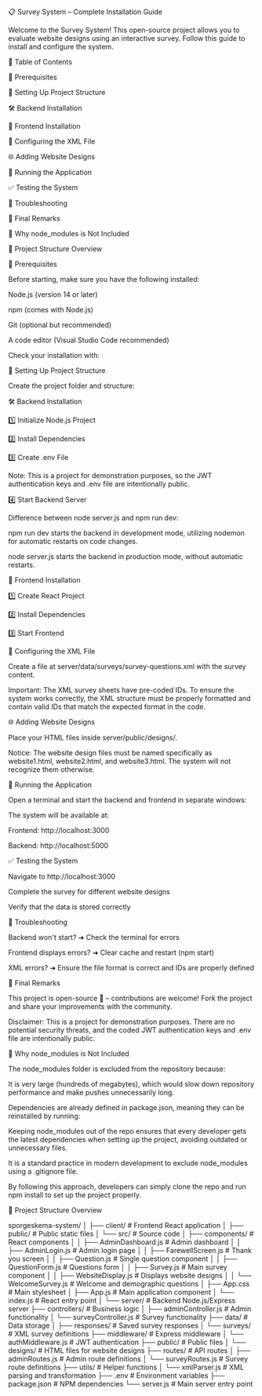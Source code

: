 📋 Survey System – Complete Installation Guide

Welcome to the Survey System! This open-source project allows you to evaluate website designs using an interactive survey. Follow this guide to install and configure the system.

📌 Table of Contents

🔧 Prerequisites

📂 Setting Up Project Structure

🛠 Backend Installation

🎨 Frontend Installation

📝 Configuring the XML File

🌐 Adding Website Designs

🚀 Running the Application

✅ Testing the System

🐛 Troubleshooting

📢 Final Remarks

🛑 Why node_modules is Not Included

📁 Project Structure Overview

🔧 Prerequisites

Before starting, make sure you have the following installed:

Node.js (version 14 or later)

npm (comes with Node.js)

Git (optional but recommended)

A code editor (Visual Studio Code recommended)

Check your installation with:

📂 Setting Up Project Structure

Create the project folder and structure:

🛠 Backend Installation

1️⃣ Initialize Node.js Project

2️⃣ Install Dependencies

3️⃣ Create .env File

Note: This is a project for demonstration purposes, so the JWT authentication keys and .env file are intentionally public.

4️⃣ Start Backend Server

Difference between node server.js and npm run dev:

npm run dev starts the backend in development mode, utilizing nodemon for automatic restarts on code changes.

node server.js starts the backend in production mode, without automatic restarts.

🎨 Frontend Installation

1️⃣ Create React Project

2️⃣ Install Dependencies

3️⃣ Start Frontend

📝 Configuring the XML File

Create a file at server/data/surveys/survey-questions.xml with the survey content.

Important: The XML survey sheets have pre-coded IDs. To ensure the system works correctly, the XML structure must be properly formatted and contain valid IDs that match the expected format in the code.

🌐 Adding Website Designs

Place your HTML files inside server/public/designs/.

Notice: The website design files must be named specifically as website1.html, website2.html, and website3.html. The system will not recognize them otherwise.

🚀 Running the Application

Open a terminal and start the backend and frontend in separate windows:

The system will be available at:

Frontend: http://localhost:3000

Backend: http://localhost:5000

✅ Testing the System

Navigate to http://localhost:3000

Complete the survey for different website designs

Verify that the data is stored correctly

🐛 Troubleshooting

Backend won't start? ➜ Check the terminal for errors

Frontend displays errors? ➜ Clear cache and restart (npm start)

XML errors? ➜ Ensure the file format is correct and IDs are properly defined

📢 Final Remarks

This project is open-source 🎉 – contributions are welcome! Fork the project and share your improvements with the community.

Disclaimer: This is a project for demonstration purposes. There are no potential security threats, and the coded JWT authentication keys and .env file are intentionally public.

🛑 Why node_modules is Not Included

The node_modules folder is excluded from the repository because:

It is very large (hundreds of megabytes), which would slow down repository performance and make pushes unnecessarily long.

Dependencies are already defined in package.json, meaning they can be reinstalled by running:

Keeping node_modules out of the repo ensures that every developer gets the latest dependencies when setting up the project, avoiding outdated or unnecessary files.

It is a standard practice in modern development to exclude node_modules using a .gitignore file.

By following this approach, developers can simply clone the repo and run npm install to set up the project properly.

📁 Project Structure Overview

sporgeskema-system/
│
├── client/                     # Frontend React application
│   ├── public/                 # Public static files
│   └── src/                    # Source code
│       ├── components/         # React components
│       │   ├── AdminDashboard.js  # Admin dashboard
│       │   ├── AdminLogin.js      # Admin login page
│       │   ├── FarewellScreen.js  # Thank you screen
│       │   ├── Question.js        # Single question component
│       │   ├── QuestionForm.js    # Questions form
│       │   ├── Survey.js          # Main survey component
│       │   ├── WebsiteDisplay.js  # Displays website designs
│       │   └── WelcomeSurvey.js   # Welcome and demographic questions
│       ├── App.css             # Main stylesheet
│       ├── App.js              # Main application component
│       └── index.js            # React entry point
│
└── server/                    # Backend Node.js/Express server
    ├── controllers/           # Business logic
    │   ├── adminController.js # Admin functionality
    │   └── surveyController.js # Survey functionality
    ├── data/                  # Data storage
    │   ├── responses/         # Saved survey responses
    │   └── surveys/           # XML survey definitions
    ├── middleware/            # Express middleware
    │   └── authMiddleware.js  # JWT authentication
    ├── public/                # Public files
    │   └── designs/           # HTML files for website designs
    ├── routes/                # API routes
    │   ├── adminRoutes.js     # Admin route definitions
    │   └── surveyRoutes.js    # Survey route definitions
    ├── utils/                 # Helper functions
    │   └── xmlParser.js       # XML parsing and transformation
    ├── .env                   # Environment variables
    ├── package.json           # NPM dependencies
    └── server.js              # Main server entry point
